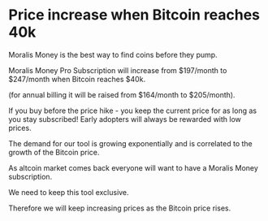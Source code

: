 # Price increase when Bitcoin reaches 40k

Moralis Money is the best way to find coins before they pump.

Moralis Money Pro Subscription will increase from $197/month to $247/month when Bitcoin reaches $40k.

(for annual billing it will be raised from $164/month to $205/month).

If you buy before the price hike - you keep the current price for as long as you stay subscribed! Early adopters will always be rewarded with low prices.

The demand for our tool is growing exponentially and is correlated to the growth of the Bitcoin price.

As altcoin market comes back everyone will want to have a Moralis Money subscription.

We need to keep this tool exclusive.

Therefore we will keep increasing prices as the Bitcoin price rises.
